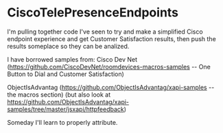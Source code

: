 # CiscoTelePresenceEndpoints
I'm pulling together code I've seen to try and make a simplified Cisco 
endpoint experience and get Customer Satisfaction results, then push 
the results someplace so they can be analized. 

I have borrowed samples from:
  Cisco Dev Net 
    (https://github.com/CiscoDevNet/roomdevices-macros-samples  -- One Button to Dial and Customer Satisfaction)
  
  ObjectIsAdvantag
    (https://github.com/ObjectIsAdvantag/xapi-samples  -- the macros section) 
    (but also look at https://github.com/ObjectIsAdvantag/xapi-samples/tree/master/jsxapi/httpfeedback)
    
 Someday I'll learn to properly attribute.
  
  
